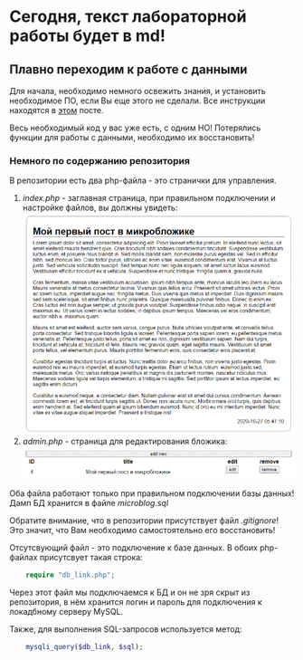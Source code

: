 # Сегодня, текст лабораторной работы будет в md!
## Плавно переходим к работе с данными

Для начала, необходимо немного освежить знания, и установить необходимое ПО, если Вы еще этого не сделали. Все инструкции находятся в [этом](https://vk.com/wall-193402748_32) посте.

Весь необходимый код у вас уже есть, с одним НО! Потерялись функции для работы с данными, необходимо их восстановить!

### Немного по содержанию репозитория

В репозитории есть два php-файла - это странички для управления.

1. *index.php* - заглавная страница, при правильном подключении и настройке файлов, вы должны увидеть: ![img](images/index_view.gif)
2. *admin.php* - страница для редактирования бложика: ![img](images/admin_view.gif)

Оба файла работают только при правильном подключении базы данных! Дамп БД хранится в файле *microblog.sql*

Обратите внимание, что в репозитории присутствует файл *.gitignore*! Это значит, что Вам необходимо самостоятельно его восстановить!

Отсутсвующий файл - это подключение к базе данных. В обоих php-файлах присутсвует такая строка:

```php
    require "db_link.php";
```

Через этот файл мы подключаемся к БД и он не зря скрыт из репозитория, в нём хранится логин и пароль для подключения к локадбному серверу MySQL.

Также, для выполнения SQL-запросов используется метод:

```php
    mysqli_query($db_link, $sql);
```
